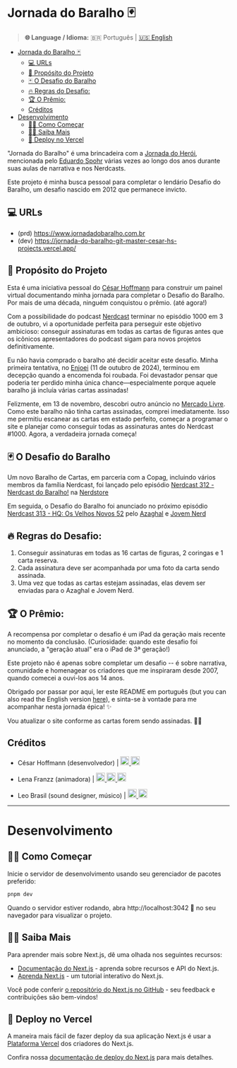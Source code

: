 # Jornada do Baralho 🃏

> **🌐 Language / Idioma:** 🇧🇷 Português | [🇺🇸 English](README.md)

- [Jornada do Baralho 🃏](#jornada-do-baralho-)
  - [💻 URLs](#-urls)
  - [🎯 Propósito do Projeto](#-propósito-do-projeto)
  - [🃏 O Desafio do Baralho](#-o-desafio-do-baralho)
  - [🔥 Regras do Desafio:](#-regras-do-desafio)
  - [🏆 O Prêmio:](#-o-prêmio)
  - [Créditos](#créditos)
- [Desenvolvimento](#desenvolvimento)
  - [🏃‍➡️ Como Começar](#️-como-começar)
  - [👩‍🏫 Saiba Mais](#-saiba-mais)
  - [🚀 Deploy no Vercel](#-deploy-no-vercel)

"Jornada do Baralho" é uma brincadeira com a [Jornada do Herói](https://pt.wikipedia.org/wiki/Jornada_do_her%C3%B3i), mencionada pelo [Eduardo Spohr](https://www.instagram.com/duduspohr/) várias vezes ao longo dos anos durante suas aulas de narrativa e nos Nerdcasts.

Este projeto é minha busca pessoal para completar o lendário Desafio do Baralho, um desafio nascido em 2012 que permanece invicto.

## 💻 URLs

- (prd) https://www.jornadadobaralho.com.br
- (dev) https://jornada-do-baralho-git-master-cesar-hs-projects.vercel.app/

## 🎯 Propósito do Projeto

Esta é uma iniciativa pessoal do [César Hoffmann](https://www.linkedin.com/in/c%C3%A9sar-hoffmann/) para construir um painel virtual documentando minha jornada para completar o Desafio do Baralho. Por mais de uma década, ninguém conquistou o prêmio. (até agora!)

Com a possibilidade do podcast [Nerdcast](https://jovemnerd.com.br/podcasts/) terminar no episódio 1000 em 3 de outubro, vi a oportunidade perfeita para perseguir este objetivo ambicioso: conseguir assinaturas em todas as cartas de figuras antes que os icônicos apresentadores do podcast sigam para novos projetos definitivamente.

Eu não havia comprado o baralho até decidir aceitar este desafio. Minha primeira tentativa, no [Enjoei](https://www.enjoei.com.br/p/baralho-nerdcast-rpg-algumas-cartas-autografadas-93103206?vid=332492ff-e6b9-4f26-8667-90f70376512d) (11 de outubro de 2024), terminou em decepção quando a encomenda foi roubada. Foi devastador pensar que poderia ter perdido minha única chance—especialmente porque aquele baralho já incluía várias cartas assinadas!

Felizmente, em 13 de novembro, descobri outro anúncio no [Mercado Livre](https://produto.mercadolivre.com.br/MLB-4649269134-baralho-nerdcast-jovem-nerd-_JM?quantity=1&variation_id=182642369255). Como este baralho não tinha cartas assinadas, comprei imediatamente. Isso me permitiu escanear as cartas em estado perfeito, começar a programar o site e planejar como conseguir todas as assinaturas antes do Nerdcast #1000. Agora, a verdadeira jornada começa!

## 🃏 O Desafio do Baralho

Um novo Baralho de Cartas, em parceria com a Copag, incluindo vários membros da família Nerdcast, foi lançado pelo episódio [Nerdcast 312 - Nerdcast do Baralho!](https://jovemnerd.com.br/podcasts/nerdcast/nerdcast-312-nercast-do-baralho) na [Nerdstore](https://web.archive.org/web/20120614130518/http://www.nerdstore.com.br/produto/baralho-jn.html)

Em seguida, o Desafio do Baralho foi anunciado no próximo episódio [Nerdcast 313 - HQ: Os Velhos Novos 52](https://jovemnerd.com.br/podcasts/nerdcast/nerdcast-313-hq-os-velhos-novos-52) pelo [Azaghal](https://www.instagram.com/azaghal) e [Jovem Nerd](https://www.instagram.com/jovemnerd/)

## 🔥 Regras do Desafio:

1. Conseguir assinaturas em todas as 16 cartas de figuras, 2 coringas e 1 carta reserva.
2. Cada assinatura deve ser acompanhada por uma foto da carta sendo assinada.
3. Uma vez que todas as cartas estejam assinadas, elas devem ser enviadas para o Azaghal e Jovem Nerd.

## 🏆 O Prêmio:

A recompensa por completar o desafio é um iPad da geração mais recente no momento da conclusão. (Curiosidade: quando este desafio foi anunciado, a "geração atual" era o iPad de 3ª geração!)

Este projeto não é apenas sobre completar um desafio -- é sobre narrativa, comunidade e homenagear os criadores que me inspiraram desde 2007, quando comecei a ouvi-los aos 14 anos.

Obrigado por passar por aqui, ler este README em português (but you can also read the English version [here](README.md)), e sinta-se à vontade para me acompanhar nesta jornada épica! ✨

Vou atualizar o site conforme as cartas forem sendo assinadas. 🖖😉

## Créditos

- César Hoffmann (desenvolvedor) |
  <a href="https://www.linkedin.com/in/c%C3%A9sar-hoffmann/" target="_blank">
  <img src="https://skillicons.dev/icons?i=linkedin" width="20" height="20" />
  </a>
  <a href="https://www.instagram.com/cesardka/" target="_blank">
  <img src="https://skillicons.dev/icons?i=instagram" width="20" height="20" />
  </a>

- Lena Franzz (animadora) |
  <a href="https://www.linkedin.com/in/lenafranzz/" target="_blank">
  <img src="https://skillicons.dev/icons?i=linkedin" width="20" height="20" />
  </a>
  <a href="https://www.instagram.com/franzz_art" target="_blank">
  <img src="https://skillicons.dev/icons?i=instagram" width="20" height="20" />
  </a>
  <a href="https://www.studiochifrezz.com/" target="_blank">
  <img src="https://img.shields.io/badge/website-000000?style=for-the-badge&logo=About.me&logoColor=white" height="20" />
  </a>

- Leo Brasil (sound designer, músico) |
  <a href="https://open.spotify.com/artist/3H3zNDzX52sPpG6fxisgf1?si=9_rjqp7nTv67SFcGREK-Gw&nd=1&dlsi=87726bb642b34ca6" target="_blank">
  <img src="https://skillicons.dev/icons?i=spotify" width="20" height="20" />
  </a>
  <a href="https://www.instagram.com/leo.brasil/" target="_blank">
  <img src="https://skillicons.dev/icons?i=instagram" width="20" height="20" />
  </a>

---

# Desenvolvimento

## 🏃‍➡️ Como Começar

Inicie o servidor de desenvolvimento usando seu gerenciador de pacotes preferido:

```bash
pnpm dev
```

Quando o servidor estiver rodando, abra http://localhost:3042 🖖 no seu navegador para visualizar o projeto.

## 👩‍🏫 Saiba Mais

Para aprender mais sobre Next.js, dê uma olhada nos seguintes recursos:

- [Documentação do Next.js](https://nextjs.org/docs) - aprenda sobre recursos e API do Next.js.
- [Aprenda Next.js](https://nextjs.org/learn) - um tutorial interativo do Next.js.

Você pode conferir [o repositório do Next.js no GitHub](https://github.com/vercel/next.js) - seu feedback e contribuições são bem-vindos!

## 🚀 Deploy no Vercel

A maneira mais fácil de fazer deploy da sua aplicação Next.js é usar a [Plataforma Vercel](https://vercel.com/new?utm_medium=default-template&filter=next.js&utm_source=create-next-app&utm_campaign=create-next-app-readme) dos criadores do Next.js.

Confira nossa [documentação de deploy do Next.js](https://nextjs.org/docs/app/building-your-application/deploying) para mais detalhes.

